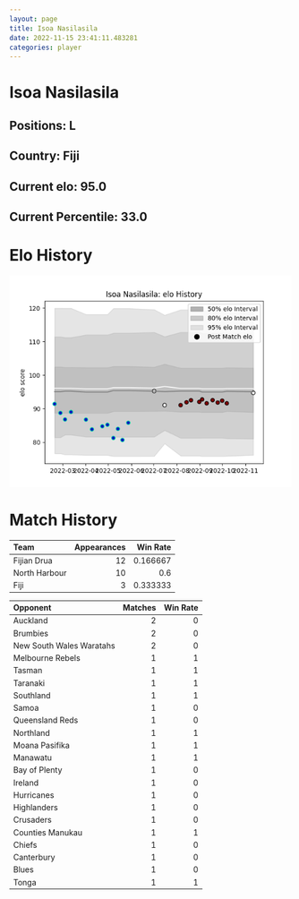 ```yaml
---  
layout: page  
title: Isoa Nasilasila  
date: 2022-11-15 23:41:11.483281  
categories: player  
---
```

# Isoa Nasilasila

## Positions: L

## Country: Fiji

## Current elo: 95.0

## Current Percentile: 33.0

# Elo History


![elo history](history_IsoaNasilasila.png)
# Match History


| Team          |   Appearances |   Win Rate |
|:--------------|--------------:|-----------:|
| Fijian Drua   |            12 |   0.166667 |
| North Harbour |            10 |   0.6      |
| Fiji          |             3 |   0.333333 |

| Opponent                 |   Matches |   Win Rate |
|:-------------------------|----------:|-----------:|
| Auckland                 |         2 |          0 |
| Brumbies                 |         2 |          0 |
| New South Wales Waratahs |         2 |          0 |
| Melbourne Rebels         |         1 |          1 |
| Tasman                   |         1 |          1 |
| Taranaki                 |         1 |          1 |
| Southland                |         1 |          1 |
| Samoa                    |         1 |          0 |
| Queensland Reds          |         1 |          0 |
| Northland                |         1 |          1 |
| Moana Pasifika           |         1 |          1 |
| Manawatu                 |         1 |          1 |
| Bay of Plenty            |         1 |          0 |
| Ireland                  |         1 |          0 |
| Hurricanes               |         1 |          0 |
| Highlanders              |         1 |          0 |
| Crusaders                |         1 |          0 |
| Counties Manukau         |         1 |          1 |
| Chiefs                   |         1 |          0 |
| Canterbury               |         1 |          0 |
| Blues                    |         1 |          0 |
| Tonga                    |         1 |          1 |